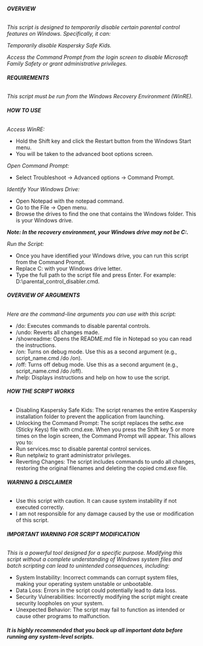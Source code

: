 ###### **OVERVIEW**

*This script is designed to temporarily disable certain parental control features on Windows. Specifically, it can:*

*Temporarily disable Kaspersky Safe Kids.*

*Access the Command Prompt from the login screen to disable Microsoft Family Safety or grant administrative privileges.*



###### **REQUIREMENTS**

*This script must be run from the Windows Recovery Environment (WinRE).*



###### **HOW TO USE**

*Access WinRE:*

* Hold the Shift key and click the Restart button from the Windows Start menu.
* You will be taken to the advanced boot options screen.

*Open Command Prompt:*

* Select Troubleshoot -> Advanced options -> Command Prompt.

*Identify Your Windows Drive:*

* Open Notepad with the notepad command.
* Go to the File -> Open menu.
* Browse the drives to find the one that contains the Windows folder. This is your Windows drive.

***Note: In the recovery environment, your Windows drive may not be C:.***

*Run the Script:*

* Once you have identified your Windows drive, you can run this script from the Command Prompt.
* Replace C: with your Windows drive letter.
* Type the full path to the script file and press Enter. For example: D:\\parental\_control\_disabler.cmd.



###### **OVERVIEW OF ARGUMENTS**

*Here are the command-line arguments you can use with this script:*

* /do: Executes commands to disable parental controls.
* /undo: Reverts all changes made.
* /showreadme: Opens the README.md file in Notepad so you can read the instructions.
* /on: Turns on debug mode. Use this as a second argument (e.g., script\_name.cmd /do /on).
* /off: Turns off debug mode. Use this as a second argument (e.g., script\_name.cmd /do /off).
* /help: Displays instructions and help on how to use the script.



###### **HOW THE SCRIPT WORKS**

* Disabling Kaspersky Safe Kids: The script renames the entire Kaspersky installation folder to prevent the application from launching.
* Unlocking the Command Prompt: The script replaces the sethc.exe (Sticky Keys) file with cmd.exe. When you press the Shift key 5 or more times on the login screen, the Command Prompt will appear. This allows you to:
* Run services.msc to disable parental control services.
* Run netplwiz to grant administrator privileges.
* Reverting Changes: The script includes commands to undo all changes, restoring the original filenames and deleting the copied cmd.exe file.



###### **WARNING \& DISCLAIMER**

* Use this script with caution. It can cause system instability if not executed correctly. 
* I am not responsible for any damage caused by the use or modification of this script.



###### **IMPORTANT WARNING FOR SCRIPT MODIFICATION**

*This is a powerful tool designed for a specific purpose. Modifying this script without a complete understanding of Windows system files and batch scripting can lead to unintended consequences, including:*

* System Instability: Incorrect commands can corrupt system files, making your operating system unstable or unbootable.
* Data Loss: Errors in the script could potentially lead to data loss.
* Security Vulnerabilities: Incorrectly modifying the script might create security loopholes on your system.
* Unexpected Behavior: The script may fail to function as intended or cause other programs to malfunction.

###### **It is highly recommended that you back up all important data before running any system-level scripts.**

